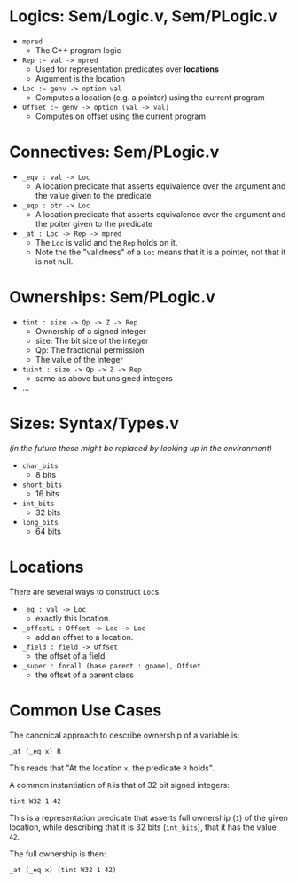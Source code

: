 # Logics: Sem/Logic.v, Sem/PLogic.v
- `mpred`
  + The C++ program logic
- `Rep :~ val -> mpred`
  + Used for representation predicates over **locations**
  + Argument is the location
- `Loc :~ genv -> option val`
  + Computes a location (e.g. a pointer) using the current program
- `Offset :~ genv -> option (val -> val)`
  + Computes on offset using the current program


# Connectives: Sem/PLogic.v
- `_eqv : val -> Loc`
  + A location predicate that asserts equivalence over the argument and the value given to the predicate
- `_eqp : ptr -> Loc`
  + A location predicate that asserts equivalence over the argument and the poiter given to the predicate
- `_at : Loc -> Rep -> mpred`
  + The `Loc` is valid and the `Rep` holds on it.
  + Note the the "validness" of a `Loc` means that it is a pointer, not
    that it is not null.

# Ownerships: Sem/PLogic.v
- `tint : size -> Qp -> Z -> Rep`
  + Ownership of a signed integer
  + size: The bit size of the integer
  + Qp: The fractional permission
  + The value of the integer
- `tuint : size -> Qp -> Z -> Rep`
  + same as above but unsigned integers
- ...


# Sizes: Syntax/Types.v

*(in the future these might be replaced by looking up in the environment)*

- `char_bits`
  + 8 bits
- `short_bits`
  + 16 bits
- `int_bits`
  + 32 bits
- `long_bits`
  + 64 bits

# Locations

There are several ways to construct `Loc`s.

- `_eq : val -> Loc`
  + exactly this location.
- `_offsetL : Offset -> Loc -> Loc`
  + add an offset to a location.
- `_field : field -> Offset`
  + the offset of a field
- `_super : forall (base parent : gname), Offset`
  + the offset of a parent class


# Common Use Cases
The canonical approach to describe ownership of a variable is:
```
_at (_eq x) R
```

This reads that "At the location `x`, the predicate `R` holds".

A common instantiation of `R` is that of 32 bit signed integers:
```
tint W32 1 42
```

This is a representation predicate that asserts full ownership (`1`) of the given location,
while describing that it is 32 bits (`int_bits`), that it has the value `42`.

The full ownership is then:
```
_at (_eq x) (tint W32 1 42)
```
